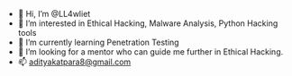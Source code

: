 - 👋 Hi, I’m @LL4wliet
- 👀 I’m interested in Ethical Hacking, Malware Analysis, Python Hacking tools
- 🌱 I’m currently learning Penetration Testing
- 💞️ I’m looking for a mentor who can guide me further in Ethical Hacking.
- 📫 adityakatpara8@gmail.com

<!---
LL4wliet/LL4wliet is a ✨ special ✨ repository because its `README.md` (this file) appears on your GitHub profile.
You can click the Preview link to take a look at your changes.
--->
